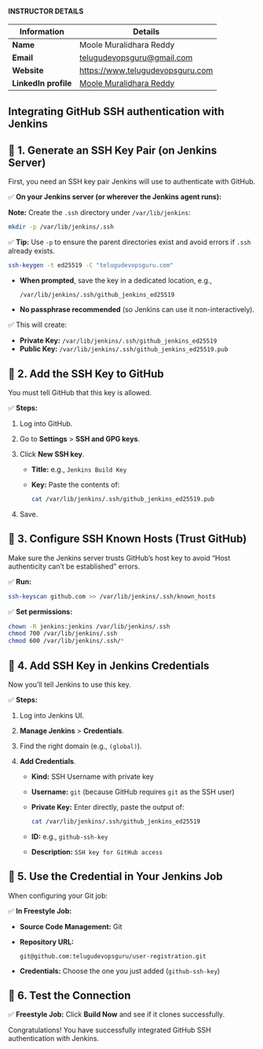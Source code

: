 #### INSTRUCTOR DETAILS

|  Information             | Details                                                                      |
|----------------------    |------------------------------------------------------------------------------|
| **Name**                 | Moole Muralidhara Reddy                                                      |
| **Email**                | telugudevopsguru@gmail.com                                                |
| **Website**              | https://www.telugudevopsguru.com               |
| **LinkedIn profile**     | [Moole Muralidhara Reddy](https://www.linkedin.com/in/moole-muralidhara-reddy) |


## Integrating GitHub SSH authentication with Jenkins

## 🎯 **1. Generate an SSH Key Pair (on Jenkins Server)**

First, you need an SSH key pair Jenkins will use to authenticate with GitHub.

✅ **On your Jenkins server (or wherever the Jenkins agent runs):**

**Note:** Create the `.ssh` directory under `/var/lib/jenkins`:

```bash
mkdir -p /var/lib/jenkins/.ssh
```

✅ **Tip:**
Use `-p` to ensure the parent directories exist and avoid errors if `.ssh` already exists.


```bash
ssh-keygen -t ed25519 -C "telugudevopsguru.com"
```

* **When prompted**, save the key in a dedicated location, e.g.,

  ```
  /var/lib/jenkins/.ssh/github_jenkins_ed25519
  ```
* **No passphrase recommended** (so Jenkins can use it non-interactively).

✅ This will create:

* **Private Key:** `/var/lib/jenkins/.ssh/github_jenkins_ed25519`
* **Public Key:** `/var/lib/jenkins/.ssh/github_jenkins_ed25519.pub`



## 🎯 **2. Add the SSH Key to GitHub**

You must tell GitHub that this key is allowed.

✅ **Steps:**

1. Log into GitHub.
2. Go to **Settings** > **SSH and GPG keys**.
3. Click **New SSH key**.

   * **Title:** e.g., `Jenkins Build Key`
   * **Key:** Paste the contents of:

     ```bash
     cat /var/lib/jenkins/.ssh/github_jenkins_ed25519.pub
     ```
4. Save.



## 🎯 **3. Configure SSH Known Hosts (Trust GitHub)**

Make sure the Jenkins server trusts GitHub’s host key to avoid “Host authenticity can’t be established” errors.

✅ **Run:**

```bash
ssh-keyscan github.com >> /var/lib/jenkins/.ssh/known_hosts
```

✅ **Set permissions:**

```bash
chown -R jenkins:jenkins /var/lib/jenkins/.ssh
chmod 700 /var/lib/jenkins/.ssh
chmod 600 /var/lib/jenkins/.ssh/*
```

## 🎯 **4. Add SSH Key in Jenkins Credentials**

Now you’ll tell Jenkins to use this key.

✅ **Steps:**

1. Log into Jenkins UI.
2. **Manage Jenkins** > **Credentials**.
3. Find the right domain (e.g., `(global)`).
4. **Add Credentials**.

   * **Kind:** SSH Username with private key
   * **Username:** `git`
     (because GitHub requires `git` as the SSH user)
   * **Private Key:** Enter directly, paste the output of:

     ```bash
     cat /var/lib/jenkins/.ssh/github_jenkins_ed25519
     ```
   * **ID:** e.g., `github-ssh-key`
   * **Description:** `SSH key for GitHub access`

 
## 🎯 **5. Use the Credential in Your Jenkins Job**

When configuring your Git job:

✅ **In Freestyle Job:**

* **Source Code Management:** Git
* **Repository URL:**

  ```
  git@github.com:telugudevopsguru/user-registration.git
  ```
* **Credentials:** Choose the one you just added (`github-ssh-key`)


## 🎯 **6. Test the Connection**

✅ **Freestyle Job:**
Click **Build Now** and see if it clones successfully.

Congratulations! You have successfully integrated GitHub SSH authentication with Jenkins.

